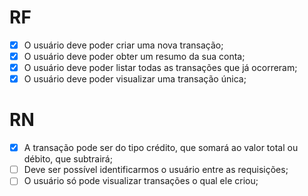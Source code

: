 # RF
- [x] O usuário deve poder criar uma nova transação;
- [x] O usuário deve poder obter um resumo da sua conta;
- [x] O usuário deve poder listar todas as transações que já ocorreram;
- [x] O usuário deve poder visualizar uma transação única;

# RN
- [x] A transação pode ser do tipo crédito, que somará ao valor total ou débito, que subtrairá;
- [ ] Deve ser possível identificarmos o usuário entre as requisições;
- [ ] O usuário só pode visualizar transações o qual ele criou;
